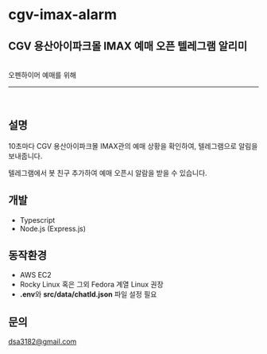 # cgv-imax-alarm

## CGV 용산아이파크몰 IMAX 예매 오픈 텔레그램 알리미

<br>
오펜하이머 예매를 위해

<br>

---

<br>

## 설명

10초마다 CGV 용산아이파크몰 IMAX관의 예매 상황을 확인하여, 텔레그램으로 알림을 보내줍니다.

텔레그램에서 봇 친구 추가하여 예매 오픈시 알람을 받을 수 있습니다.

## 개발

-   Typescript
-   Node.js (Express.js)

## 동작환경

-   AWS EC2
-   Rocky Linux 혹은 그외 Fedora 계열 Linux 권장
-   **.env**와 **src/data/chatId.json** 파일 설정 필요

## 문의

dsa3182@gmail.com
